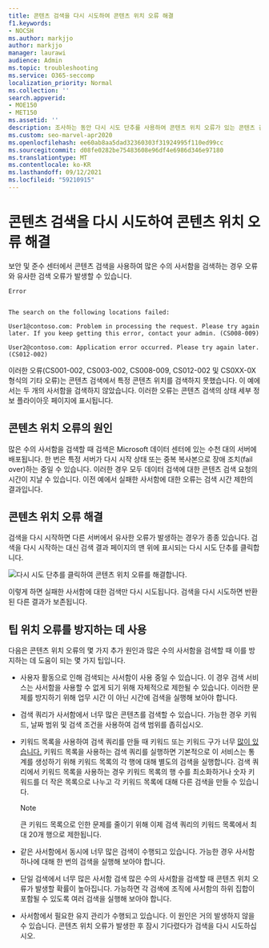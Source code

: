 ```yaml
---
title: 콘텐츠 검색을 다시 시도하여 콘텐츠 위치 오류 해결
f1.keywords:
- NOCSH
ms.author: markjjo
author: markjjo
manager: laurawi
audience: Admin
ms.topic: troubleshooting
ms.service: O365-seccomp
localization_priority: Normal
ms.collection: ''
search.appverid:
- MOE150
- MET150
ms.assetid: ''
description: 조사하는 동안 다시 시도 단추를 사용하여 콘텐츠 위치 오류가 있는 콘텐츠 검색을 해결할 수 있습니다.
ms.custom: seo-marvel-apr2020
ms.openlocfilehash: ee60ab8aa5dad32360303f31924995f110ed99cc
ms.sourcegitcommit: d08fe0282be75483608e96df4e6986d346e97180
ms.translationtype: MT
ms.contentlocale: ko-KR
ms.lasthandoff: 09/12/2021
ms.locfileid: "59210915"
---
```

# <a name="retry-a-content-search-to-resolve-a-content-location-error"></a>콘텐츠 검색을 다시 시도하여 콘텐츠 위치 오류 해결

보안 및 준수 센터에서 콘텐츠 검색을 사용하여 많은 수의 사서함을 검색하는 경우 오류와 유사한 검색 오류가 발생할 수 있습니다.

```text
Error


The search on the following locations failed:

User1@contoso.com: Problem in processing the request. Please try again later. If you keep getting this error, contact your admin. (CS008-009)

User2@contoso.com: Application error occurred. Please try again later. (CS012-002)
```

이러한 오류(CS001-002, CS003-002, CS008-009, CS012-002 및 CS0XX-0X 형식의 기타 오류)는 콘텐츠 검색에서 특정 콘텐츠 위치를 검색하지 못했습니다. 이 예에서는 두 개의 사서함을 검색하지 않았습니다. 이러한 오류는 콘텐츠 검색의 상태 세부 정보 플라이아웃 페이지에 표시됩니다.

## <a name="cause-of-content-location-errors"></a>콘텐츠 위치 오류의 원인

많은 수의 사서함을 검색할 때 검색은 Microsoft 데이터 센터에 있는 수천 대의 서버에 배포됩니다. 한 번은 특정 서버가 다시 시작 상태 또는 중복 복사본으로 장애 조치(fail over)하는 중일 수 있습니다. 이러한 경우 모두 데이터 검색에 대한 콘텐츠 검색 요청의 시간이 지날 수 있습니다. 이전 예에서 실패한 사서함에 대한 오류는 검색 시간 제한의 결과입니다.

## <a name="resolving-content-location-errors"></a>콘텐츠 위치 오류 해결

검색을 다시 시작하면 다른 서버에서 유사한 오류가 발생하는 경우가 종종 있습니다. 검색을 다시 시작하는 대신 검색  결과 페이지의 맨 위에 표시되는 다시 시도 단추를 클릭합니다.

![다시 시도 단추를 클릭하여 콘텐츠 위치 오류를 해결합니다.](../media/retrycontentsearch3.png)

이렇게 하면 실패한 사서함에 대한 검색만 다시 시도됩니다. 검색을 다시 시도하면 반환된 다른 결과가 보존됩니다.

## <a name="tips-to-avoid-content-location-errors"></a>팁 위치 오류를 방지하는 데 사용

다음은 콘텐츠 위치 오류의 몇 가지 추가 원인과 많은 수의 사서함을 검색할 때 이를 방지하는 데 도움이 되는 몇 가지 팁입니다.

- 사용자 활동으로 인해 검색되는 사서함이 사용 중일 수 있습니다. 이 경우 검색 서비스는 사서함을 사용할 수 없게 되기 위해 자체적으로 제한될 수 있습니다. 이러한 문제를 방지하기 위해 업무 시간 이 아닌 시간에 검색을 실행해 보아야 합니다.

- 검색 쿼리가 사서함에서 너무 많은 콘텐츠를 검색할 수 있습니다. 가능한 경우 키워드, 날짜 범위 및 검색 조건을 사용하여 검색 범위를 좁히십시오.

- 키워드 목록을 사용하여 검색 쿼리를 만들 때 키워드 또는 키워드 구가 너무 [많이 있습니다.](view-keyword-statistics-for-content-search.md#get-keyword-statistics-for-searches) 키워드 목록을 사용하는 검색 쿼리를 실행하면 기본적으로 이 서비스는 통계를 생성하기 위해 키워드 목록의 각 행에 대해 별도의 검색을 실행합니다. 검색 쿼리에서 키워드 목록을 사용하는 경우 키워드 목록의 행 수를 최소화하거나 숫자 키워드를 더 작은 목록으로 나누고 각 키워드 목록에 대해 다른 검색을 만들 수 있습니다.

  > [!NOTE]
  > 큰 키워드 목록으로 인한 문제를 줄이기 위해 이제 검색 쿼리의 키워드 목록에서 최대 20개 행으로 제한됩니다.

- 같은 사서함에서 동시에 너무 많은 검색이 수행되고 있습니다. 가능한 경우 사서함 하나에 대해 한 번의 검색을 실행해 보아야 합니다.

- 단일 검색에서 너무 많은 사서함 검색 많은 수의 사서함을 검색할 때 콘텐츠 위치 오류가 발생할 확률이 높아집니다. 가능하면 각 검색에 조직에 사서함의 하위 집합이 포함될 수 있도록 여러 검색을 실행해 보아야 합니다.

- 사서함에서 필요한 유지 관리가 수행되고 있습니다. 이 원인은 거의 발생하지 않을 수 있습니다. 콘텐츠 위치 오류가 발생한 후 잠시 기다렸다가 검색을 다시 시도하십시오.
